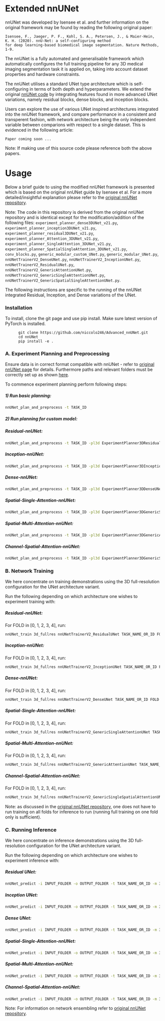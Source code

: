 # Extended nnUNet

nnUNet was developed by Isensee et al. and further information on the original framework may be found by reading the following original paper:


    Isensee, F., Jaeger, P. F., Kohl, S. A., Petersen, J., & Maier-Hein, K. H. (2020). nnU-Net: a self-configuring method 
    for deep learning-based biomedical image segmentation. Nature Methods, 1-9.
    
The nnUNet is a fully automated and generalisable framework which automatically configures the full training pipeline for any 3D medical imaging  segmentation task it is applied on, taking into account dataset properties and hardware constraints.  

The nnUNet utilises a standard UNet type architecture which is self-configuring in terms of both depth and hyperparameters. 
We extend the original [nnUNet code](https://github.com/MIC-DKFZ/nnUNet) by integrating features found in more advanced UNet variations, namely residual blocks, dense blocks, and inception blocks. 

Users can explore the use of various UNet inspired architectures integrated into the nnUNet framework, and compare performance in a consistent and transperent fashion, with network architecture being the only independent variable between comparions with respect to a single dataset. This is evidenced in the following article:


    Paper coming soon ...

Note: If making use of this source code please reference both the above papers.

# Usage

Below a brief guide to using the modified nnUNet framework is presented which is based on the original nnUNet guide by Isensee et al. For a more detailed/insightful explanation please refer to the [original nnUNet repository](https://github.com/MIC-DKFZ/nnUNet).

Note: The code in this repository is derived from the original nnUNet repository and is identical except for the modification/addition of the following files: `experiment_planner_dense3DUNet_v21.py`, `experiment_planner_inception3DUNet_v21.py`, `experiment_planner_residual3DUNet_v21.py`, `experiment_planner_Attention_3DUNet_v21.py`, `experiment_planner_SingleAttention_3DUNet_v21.py`, `experiment_planner_SpatialSingleAttention_3DUNet_v21.py`, `conv_blocks.py`, `generic_modular_custom_UNet.py`, `generic_modular_UNet.py`, `nnUNetTrainerV2_DenseUNet.py`, `nnUNetTrainerV2_InceptionUNet.py`, `nnUNetTrainerV2_ResidualUNet.py`, `nnUNetTrainerV2_GenericAttentionUNet.py`, `nnUNetTrainerV2_GenericSingleAttentionUNet.py`, `nnUNetTrainerV2_GenericSpatialSingleAttentionUNet.py`.


The following instructions are specific to the running of the nnUNet integrated Residual, Inception, and Dense variations of the UNet. 

### Installation

To install, clone the git page and use pip install. Make sure latest version of PyTorch is installed. 


          git clone https://github.com/niccolo246/Advanced_nnUNet.git 
          cd nnUNet
          pip install -e .
        

### A. Experiment Planning and Preprocessing

Ensure data is in correct format compatible with nnUNet - refer to [original nnUNet page](https://github.com/MIC-DKFZ/nnUNet/blob/master/documentation/dataset_conversion.md) for details. Furthermore paths and relevant folders must be correctly set up as shown [here](https://github.com/MIC-DKFZ/nnUNet/blob/master/documentation/setting_up_paths.md).

To commence experiment planning perform following steps:

##### 1) Run basic planning: 

```bash
nnUNet_plan_and_preprocess -t TASK_ID 
```

##### 2) Run planning for custom model: 

##### Residual-nnUNet:

```bash
nnUNet_plan_and_preprocess -t TASK_ID -pl3d ExperimentPlanner3DResidualUNet_v21
```

##### Inception-nnUNet:

```bash
nnUNet_plan_and_preprocess -t TASK_ID -pl3d ExperimentPlanner3DInceptionUNet_v21
```

##### Dense-nnUNet:

```bash
nnUNet_plan_and_preprocess -t TASK_ID -pl3d ExperimentPlanner3DDenseUNet_v21
```

##### Spatial-Single-Attention-nnUNet:

```bash
nnUNet_plan_and_preprocess -t TASK_ID -pl3d ExperimentPlanner3DGenericSingleAttentionUNet_v21
```

##### Spatial-Multi-Attention-nnUNet:

```bash
nnUNet_plan_and_preprocess -t TASK_ID -pl3d ExperimentPlanner3DGenericAttentionUNet_v21
```

##### Channel-Spatial-Attention-nnUNet:

```bash
nnUNet_plan_and_preprocess -t TASK_ID -pl3d ExperimentPlanner3DGenericSpatialAttentionUNet_v21
```


### B. Network Training

We here concentrate on training demonstrations using the 3D full-resolution configuration for the UNet architecture variant. 

Run the following depending on which architecture one wishes to experiment training with:

##### Residual-nnUNet:
For FOLD in [0, 1, 2, 3, 4], run:
```bash
nnUNet_train 3d_fullres nnUNetTrainerV2_ResidualUNet TASK_NAME_OR_ID FOLD -p nnUNetPlans_ResidualUNet_v2.1
```

##### Inception-nnUNet:
For FOLD in [0, 1, 2, 3, 4], run:
```bash
nnUNet_train 3d_fullres nnUNetTrainerV2_InceptionUNet TASK_NAME_OR_ID FOLD -p nnUNetPlans_InceptionUNet_v2.1
```

##### Dense-nnUNet:
For FOLD in [0, 1, 2, 3, 4], run:
```bash
nnUNet_train 3d_fullres nnUNetTrainerV2_DenseUNet TASK_NAME_OR_ID FOLD -p nnUNetPlans_DenseUNet_v2.1
```

##### Spatial-Single-Attention-nnUNet:
For FOLD in [0, 1, 2, 3, 4], run:
```bash
nnUNet_train 3d_fullres nnUNetTrainerV2_GenericSingleAttentionUNet TASK_NAME_OR_ID FOLD -p nnUNetPlans_GenericSingleAttentionUNet_v2.1
```

##### Spatial-Multi-Attention-nnUNet:
For FOLD in [0, 1, 2, 3, 4], run:
```bash
nnUNet_train 3d_fullres nnUNetTrainerV2_GenericAttentionUNet TASK_NAME_OR_ID FOLD -p nnUNetPlans_GenericAttentionUNet_v2.1
```

##### Channel-Spatial-Attention-nnUNet:
For FOLD in [0, 1, 2, 3, 4], run:
```bash
nnUNet_train 3d_fullres nnUNetTrainerV2_GenericSingleSpatialAttentionUNet TASK_NAME_OR_ID FOLD -p nnUNetPlans_GenericSpatialAttentionUNet_v2.1
```

Note: as discussed in the [original nnUNet repository](https://github.com/MIC-DKFZ/nnUNet), one does not have to run training on all folds for inference to run (running full training on one fold only is sufficient).


### C. Running Inference

We here concentrate on inference demonstrations using the 3D full-resolution configuration for the UNet architecture variant.

Run the following depending on which architecture one wishes to experiment inference with:

##### Residual UNet:

```bash
nnUNet_predict -i INPUT_FOLDER -o OUTPUT_FOLDER -t TASK_NAME_OR_ID -m 3d_fullres -p nnUNetPlans_ResidualUNet_v2.1 -tr nnUNetTrainerV2_ResidualUNet
```

##### Inception UNet:

```bash
nnUNet_predict -i INPUT_FOLDER -o OUTPUT_FOLDER -t TASK_NAME_OR_ID -m 3d_fullres -p nnUNetPlans_InceptionUNet_v2.1 -tr nnUNetTrainerV2_InceptionUNet
```

##### Dense UNet:

```bash
nnUNet_predict -i INPUT_FOLDER -o OUTPUT_FOLDER -t TASK_NAME_OR_ID -m 3d_fullres -p nnUNetPlans_DenseUNet_v2.1 -tr nnUNetTrainerV2_DenseUNet
```

 ##### Spatial-Single-Attention-nnUNet:
```bash
nnUNet_predict -i INPUT_FOLDER -o OUTPUT_FOLDER -t TASK_NAME_OR_ID -m 3d_fullres -p nnUNetPlans_GenericSingleAttentionUNet_v2.1 -tr nnUNetTrainerV2_GenericSingleAttentionUNet
```

##### Spatial-Multi-Attention-nnUNet:
```bash
nnUNet_predict -i INPUT_FOLDER -o OUTPUT_FOLDER -t TASK_NAME_OR_ID -m 3d_fullres -p nnUNetPlans_GenericAttentionUNet_v2.1 -tr nnUNetTrainerV2_GenericAttentionUNet
```

##### Channel-Spatial-Attention-nnUNet:
```bash
nnUNet_predict -i INPUT_FOLDER -o OUTPUT_FOLDER -t TASK_NAME_OR_ID -m 3d_fullres -p nnUNetPlans_GenericSpatialAttentionUNet_v2.1 -tr nnUNetTrainerV2_GenericSingleSpatialAttentionUNet
```

Note: For information on network ensembling refer to [original nnUNet repository](https://github.com/MIC-DKFZ/nnUNet). 
